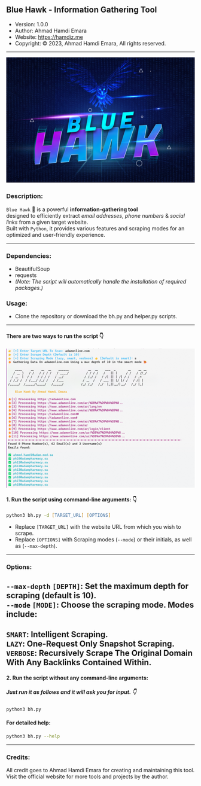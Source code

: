 ## Blue Hawk - Information Gathering Tool

- Version: 1.0.0
- Author: Ahmad Hamdi Emara
- Website: https://hamdiz.me
- Copyright: © 2023, Ahmad Hamdi Emara, All rights reserved.
  
---

![](resources/logo.png)

### Description:
`Blue Hawk` 🦅 is a powerful **information-gathering tool**  
designed to efficiently extract *email addresses*, *phone numbers* & *social links* from a given target website.  
Built with `Python`, it provides various features and scraping modes
for an optimized and user-friendly experience.

---

### Dependencies:
- BeautifulSoup
- requests
- *(Note: The script will automatically handle the installation of required packages.)*

### Usage:
- Clone the repository or download the bh.py and helper.py scripts.

---

#### There are two ways to run the script 👇

![](resources/Blue%20Hawk.png)

#### 1. Run the script using command-line arguments: 👇
```zsh
python3 bh.py -d [TARGET_URL] [OPTIONS]
```
- Replace `[TARGET_URL]` with the website URL from which you wish to scrape.
- Replace `[OPTIONS]` with Scraping modes (`--mode`) or their initials, as well as (`--max-depth`).
---

### Options:

`--max-depth` `[DEPTH]`: Set the maximum depth for scraping (**default is 10**).  
`--mode` `[MODE]`: Choose the scraping mode. Modes include:  
---
`SMART`: Intelligent Scraping.  
`LAZY`: One-Request Only Snapshot Scraping.  
`VERBOSE`: Recursively Scrape The Original Domain With Any Backlinks Contained Within. 
---

#### 2. Run the script without any command-line arguments:
##### Just run it as follows and it will ask you for input. 👇
```zsh
python3 bh.py
```
#### For detailed help:

```zsh
python3 bh.py --help
```

---

### Credits:
All credit goes to Ahmad Hamdi Emara for creating and maintaining this tool.  
Visit the official website for more tools and projects by the author.

